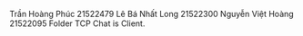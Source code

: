 Trần Hoàng Phúc 21522479
Lê Bá Nhất Long 21522300 
Nguyễn Việt Hoàng 21522095
Folder TCP Chat is Client.

